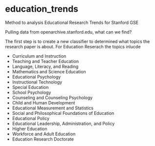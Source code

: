 # education_trends
Method to analysis Educational Research Trends for Stanford GSE

Pulling data from openarchive.stanford.edu, what can we find?

The first step is to create a new classifier to determined what topics the research paper is about.  For Education Reserach the topics inlucde
* Curriculum and Instruction
* Teaching and Teacher Education
* Language, Literacy, and Reading
* Mathematics and Science Education
* Educational Psychology
* Instructional Technology
* Special Education
* School Psychology
* Counseling and Counseling Psychology
* Child and Human Development
* Educational Measurement and Statistics
* Social and Philosophical Foundations of Education
* Educational Policy
* Educational Leadership, Administration, and Policy
* Higher Education
* Workforce and Adult Education
* Education Research Doctorate
